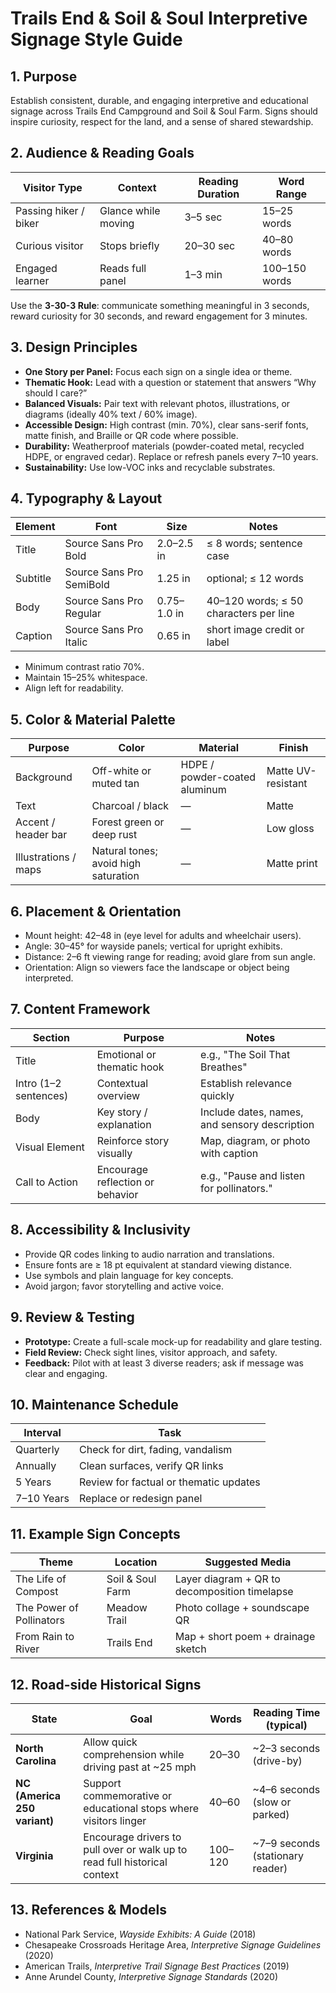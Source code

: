 # Trails End & Soil & Soul Interpretive Signage Style Guide

## 1. Purpose

Establish consistent, durable, and engaging interpretive and educational signage across Trails End Campground and Soil & Soul Farm. Signs should inspire curiosity, respect for the land, and a sense of shared stewardship.

## 2. Audience & Reading Goals

| Visitor Type          | Context             | Reading Duration | Word Range    |
|-----------------------|---------------------|------------------|---------------|
| Passing hiker / biker | Glance while moving | 3–5 sec          | 15–25 words   |
| Curious visitor       | Stops briefly       | 20–30 sec        | 40–80 words   |
| Engaged learner       | Reads full panel    | 1–3 min          | 100–150 words |

Use the **3-30-3 Rule**: communicate something meaningful in 3 seconds, reward curiosity for 30 seconds, and reward engagement for 3 minutes.

## 3. Design Principles

- **One Story per Panel:** Focus each sign on a single idea or theme.
- **Thematic Hook:** Lead with a question or statement that answers “Why should I care?”
- **Balanced Visuals:** Pair text with relevant photos, illustrations, or diagrams (ideally 40% text / 60% image).
- **Accessible Design:** High contrast (min. 70%), clear sans-serif fonts, matte finish, and Braille or QR code where possible.
- **Durability:** Weatherproof materials (powder-coated metal, recycled HDPE, or engraved cedar). Replace or refresh panels every 7–10 years.
- **Sustainability:** Use low-VOC inks and recyclable substrates.

## 4. Typography & Layout

| Element  | Font                     | Size        | Notes                                  |
|----------|--------------------------|-------------|----------------------------------------|
| Title    | Source Sans Pro Bold     | 2.0–2.5 in  | ≤ 8 words; sentence case               |
| Subtitle | Source Sans Pro SemiBold | 1.25 in     | optional; ≤ 12 words                   |
| Body     | Source Sans Pro Regular  | 0.75–1.0 in | 40–120 words; ≤ 50 characters per line |
| Caption  | Source Sans Pro Italic   | 0.65 in     | short image credit or label            |

- Minimum contrast ratio 70%.  
- Maintain 15–25% whitespace.
- Align left for readability.

## 5. Color & Material Palette

| Purpose              | Color                                | Material                      | Finish             |
|----------------------|--------------------------------------|-------------------------------|--------------------|
| Background           | Off-white or muted tan               | HDPE / powder-coated aluminum | Matte UV-resistant |
| Text                 | Charcoal / black                     | —                             | Matte              |
| Accent / header bar  | Forest green or deep rust            | —                             | Low gloss          |
| Illustrations / maps | Natural tones; avoid high saturation | —                             | Matte print        |

## 6. Placement & Orientation

- Mount height: 42–48 in (eye level for adults and wheelchair users).
- Angle: 30–45° for wayside panels; vertical for upright exhibits.
- Distance: 2–6 ft viewing range for reading; avoid glare from sun angle.
- Orientation: Align so viewers face the landscape or object being interpreted.

## 7. Content Framework

| Section               | Purpose                          | Notes                                         |
|-----------------------|----------------------------------|-----------------------------------------------|
| Title                 | Emotional or thematic hook       | e.g., "The Soil That Breathes"                |
| Intro (1–2 sentences) | Contextual overview              | Establish relevance quickly                   |
| Body                  | Key story / explanation          | Include dates, names, and sensory description |
| Visual Element        | Reinforce story visually         | Map, diagram, or photo with caption           |
| Call to Action        | Encourage reflection or behavior | e.g., "Pause and listen for pollinators."     |

## 8. Accessibility & Inclusivity

- Provide QR codes linking to audio narration and translations.
- Ensure fonts are ≥ 18 pt equivalent at standard viewing distance.
- Use symbols and plain language for key concepts.
- Avoid jargon; favor storytelling and active voice.

## 9. Review & Testing

- **Prototype:** Create a full-scale mock-up for readability and glare testing.
- **Field Review:** Check sight lines, visitor approach, and safety.
- **Feedback:** Pilot with at least 3 diverse readers; ask if message was clear and engaging.

## 10. Maintenance Schedule

| Interval   | Task                                   |
|------------|----------------------------------------|
| Quarterly  | Check for dirt, fading, vandalism      |
| Annually   | Clean surfaces, verify QR links        |
| 5 Years    | Review for factual or thematic updates |
| 7–10 Years | Replace or redesign panel              |

## 11. Example Sign Concepts

| Theme                    | Location         | Suggested Media                               |
|--------------------------|------------------|-----------------------------------------------|
| The Life of Compost      | Soil & Soul Farm | Layer diagram + QR to decomposition timelapse |
| The Power of Pollinators | Meadow Trail     | Photo collage + soundscape QR                 |
| From Rain to River       | Trails End       | Map + short poem + drainage sketch            |

## 12. Road-side Historical Signs

| State                        | Goal                                                                      | Words   | Reading Time (typical)           |
|------------------------------|---------------------------------------------------------------------------|---------|----------------------------------|
| **North Carolina**           | Allow quick comprehension while driving past at ~25 mph                   | 20–30   | ~2–3 seconds (drive-by)          |
| **NC (America 250 variant)** | Support commemorative or educational stops where visitors linger          | 40–60   | ~4–6 seconds (slow or parked)    |
| **Virginia**                 | Encourage drivers to pull over or walk up to read full historical context | 100–120 | ~7–9 seconds (stationary reader) |

## 13. References & Models

- National Park Service, *Wayside Exhibits: A Guide* (2018)
- Chesapeake Crossroads Heritage Area, *Interpretive Signage Guidelines* (2020)
- American Trails, *Interpretive Trail Signage Best Practices* (2019)
- Anne Arundel County, *Interpretive Signage Standards* (2020)

